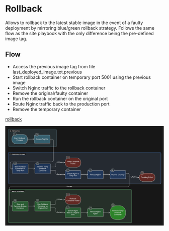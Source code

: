 # Rollback

Allows to rollback to the latest stable image in the event of a faulty deployment by mirroring blue/green rollback strategy. Follows the same flow as the site playbook with the only difference being the pre-defined image tag.

## Flow

- Access the previous image tag from file last_deployed_image.txt.previous
- Start rollback container on temporary port 5001 using the previous image
- Switch Nginx traffic to the rollback container
- Remove the original/faulty container
- Run the rollback container on the original port
- Route Nginx traffic back to the production port
- Remove the temporary container

[rollback](../playbooks/rollback.yml)

![rollback-diagram](assets/rollback.png)
